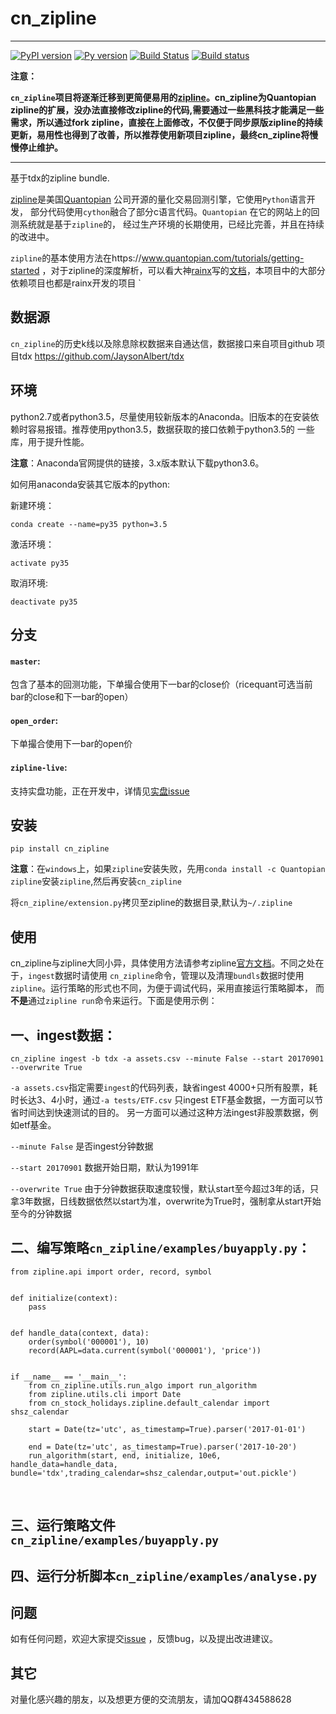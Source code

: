 # cn_zipline

--------------



[![PyPI version](https://badge.fury.io/py/cn-zipline.svg)](https://badge.fury.io/py/cn-zipline)
[![Py version](https://img.shields.io/pypi/pyversions/cn-zipline.svg)](https://pypi.python.org/pypi/cn-zipline)
[![Build Status](https://travis-ci.org/JaysonAlbert/cn_zipline.svg?branch=master)](https://travis-ci.org/JaysonAlbert/cn_zipline)
[![Build status](https://ci.appveyor.com/api/projects/status/b0pf9nndpj65x0nj/branch/master?svg=true)](https://ci.appveyor.com/project/JaysonAlbert/cn-zipline/branch/master)


**注意：**

**`cn_zipline`项目将逐渐迁移到更简便易用的[zipline](https://github.com/JaysonAlbert/zipline)。cn_zipline为Quantopian zipline的扩展，没办法直接修改zipline的代码,需要通过一些黑科技才能满足一些需求，所以通过fork zipline，直接在上面修改，不仅便于同步原版zipline的持续更新，易用性也得到了改善，所以推荐使用新项目zipline，最终cn_zipline将慢慢停止维护。**

----------------

基于tdx的zipline bundle.

[zipline](http://zipline.io/)是美国[Quantopian](https://quantopian.com/) 公司开源的量化交易回测引擎，它使用`Python`语言开发，
部分代码使用`cython`融合了部分c语言代码。`Quantopian` 在它的网站上的回测系统就是基于`zipline`的，
经过生产环境的长期使用，已经比完善，并且在持续的改进中。

`zipline`的基本使用方法在https://www.quantopian.com/tutorials/getting-started ，对于zipline的深度解析，可以看大神[rainx](https://github.com/rainx)写的[文档](https://www.gitbook.com/book/rainx/-zipline/details)，本项目中的大部分依赖项目也都是rainx开发的项目
`

数据源
--------

`cn_zipline`的历史k线以及除息除权数据来自通达信，数据接口来自项目github 项目tdx https://github.com/JaysonAlbert/tdx

环境 
--------

python2.7或者python3.5，尽量使用较新版本的Anaconda。旧版本的在安装依赖时容易报错。推荐使用python3.5，数据获取的接口依赖于python3.5的
一些库，用于提升性能。

**注意**：Anaconda官网提供的链接，3.x版本默认下载python3.6。

如何用anaconda安装其它版本的python:

新建环境：

`conda create --name=py35 python=3.5`

激活环境：

`activate py35`

取消环境:

`deactivate py35`

分支
----------
#### `master`:
包含了基本的回测功能，下单撮合使用下一bar的close价（ricequant可选当前bar的close和下一bar的open）

#### `open_order`:
下单撮合使用下一bar的open价

#### `zipline-live`:
支持实盘功能，正在开发中，详情见[实盘issue](https://github.com/JaysonAlbert/cn_zipline/issues/2)


安装
----------

    pip install cn_zipline
**注意**：在`windows`上，如果`zipline`安装失败，先用`conda install -c Quantopian zipline`安装`zipline`,然后再安装`cn_zipline`
    
将`cn_zipline/extension.py`拷贝至zipline的数据目录,默认为`~/.zipline`

 
使用
----------

cn_zipline与zipline大同小异，具体使用方法请参考zipline[官方文档](https://www.quantopian.com/tutorials/getting-started)。不同之处在于，`ingest`数据时请使用
`cn_zipline`命令，管理以及清理`bundls`数据时使用`zipline`。运行策略的形式也不同，为便于调试代码，采用直接运行策略脚本，
而**不是**通过`zipline run`命令来运行。下面是使用示例：


一、ingest数据：
-----------

    cn_zipline ingest -b tdx -a assets.csv --minute False --start 20170901 --overwrite True
    
`-a assets.csv`指定需要`ingest`的代码列表，缺省ingest 4000+只所有股票，耗时长达3、4小时，通过`-a tests/ETF.csv` 只ingest ETF基金数据，一方面可以节省时间达到快速测试的目的。
另一方面可以通过这种方法ingest非股票数据，例如etf基金。

`--minute False` 是否ingest分钟数据

`--start 20170901` 数据开始日期，默认为1991年

`--overwrite True` 由于分钟数据获取速度较慢，默认start至今超过3年的话，只拿3年数据，日线数据依然以start为准，overwrite为True时，强制拿从start开始  至今的分钟数据


二、编写策略`cn_zipline/examples/buyapply.py`：
-----------

    from zipline.api import order, record, symbol


    def initialize(context):
        pass
    
    
    def handle_data(context, data):
        order(symbol('000001'), 10)
        record(AAPL=data.current(symbol('000001'), 'price'))
    
    
    if __name__ == '__main__':
        from cn_zipline.utils.run_algo import run_algorithm
        from zipline.utils.cli import Date
        from cn_stock_holidays.zipline.default_calendar import shsz_calendar
    
        start = Date(tz='utc', as_timestamp=True).parser('2017-01-01')
    
        end = Date(tz='utc', as_timestamp=True).parser('2017-10-20')
        run_algorithm(start, end, initialize, 10e6, handle_data=handle_data, bundle='tdx',trading_calendar=shsz_calendar,output='out.pickle')
       

三、运行策略文件 `cn_zipline/examples/buyapply.py`
------------

四、运行分析脚本`cn_zipline/examples/analyse.py`
------------

问题
--------------

如有任何问题，欢迎大家提交[issue](https://github.com/JaysonAlbert/cn_zipline/issues/new) ，反馈bug，以及提出改进建议。

其它
--------------
对量化感兴趣的朋友，以及想更方便的交流朋友，请加QQ群434588628
